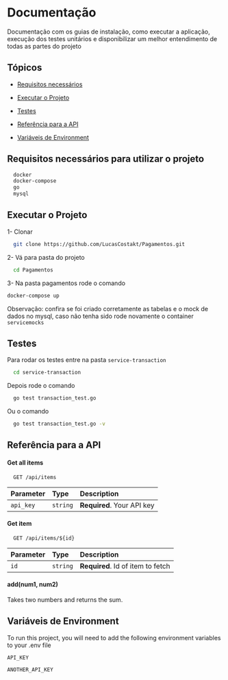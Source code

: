 
# Documentação

Documentação com os guias de instalação, como executar a aplicação, execução dos testes unitários e disponibilizar um melhor entendimento de todas as partes do projeto

## Tópicos

- [Requisitos necessários](/documentation.md#requisitos-necessários-para-utilizar-o-projeto)

- [Executar o Projeto](/documentation.md#executar-o-projeto)

- [Testes](/documentation.md#testes)

- [Referência para a API](/documentation.md#referência-para-a-api)

- [Variáveis de Environment](/documentation.md#variáveis-de-environment)

## Requisitos necessários para utilizar o projeto

```bash
  docker
  docker-compose
  go
  mysql
```
  
## Executar o Projeto

1- Clonar

```bash
  git clone https://github.com/LucasCostakt/Pagamentos.git
```

2- Vá para pasta do projeto

```bash
  cd Pagamentos
```


3- Na pasta pagamentos rode o comando

```bash
docker-compose up

```

Observação: confira se foi criado corretamente as tabelas e o mock 
de dados no mysql, caso não tenha sido rode 
novamente o container `servicemocks`
## Testes

Para rodar os testes entre na pasta `service-transaction`

```bash
  cd service-transaction
```

Depois rode o comando 

```bash
  go test transaction_test.go
```

Ou o comando 

```bash
  go test transaction_test.go -v
```

  
## Referência para a API

#### Get all items

```http
  GET /api/items
```

| Parameter | Type     | Description                |
| :-------- | :------- | :------------------------- |
| `api_key` | `string` | **Required**. Your API key |

#### Get item

```http
  GET /api/items/${id}
```

| Parameter | Type     | Description                       |
| :-------- | :------- | :-------------------------------- |
| `id`      | `string` | **Required**. Id of item to fetch |

#### add(num1, num2)

Takes two numbers and returns the sum.

  
## Variáveis de Environment

To run this project, you will need to add the following environment variables to your .env file

`API_KEY`

`ANOTHER_API_KEY`

  
